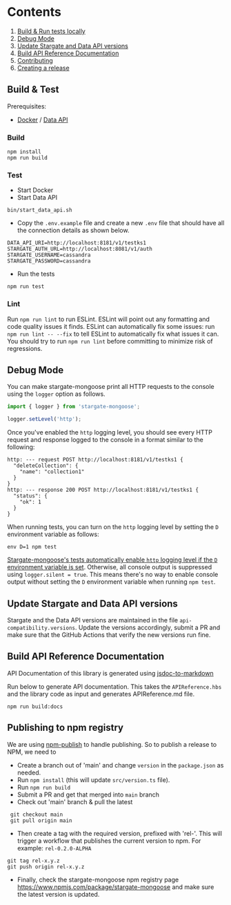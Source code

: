 
# Contents
1. [Build & Run tests locally](#build--test)
2. [Debug Mode](#debug-mode)
3. [Update Stargate and Data API versions](#update-stargate-and-data-api-versions)
4. [Build API Reference Documentation](#build-api-reference-documentation)
5. [Contributing](CONTRIBUTING.md)
6. [Creating a release](#publishing-to-npm-registry)

## Build & Test

Prerequisites:
- [Docker](https://docker.com/) / [Data API](https://github.com/stargate/data-api)

### Build
```shell
npm install 
npm run build
```

### Test
- Start Docker
- Start Data API
```shell
bin/start_data_api.sh
```
- Copy the `.env.example` file and create a new `.env` file that should have all the connection details as shown below.

```env
DATA_API_URI=http://localhost:8181/v1/testks1
STARGATE_AUTH_URL=http://localhost:8081/v1/auth
STARGATE_USERNAME=cassandra
STARGATE_PASSWORD=cassandra
```
- Run the tests
```shell
npm run test
```

### Lint
Run `npm run lint` to run ESLint.
ESLint will point out any formatting and code quality issues it finds.
ESLint can automatically fix some issues: run `npm run lint -- --fix` to tell ESLint to automatically fix what issues it can.
You should try to run `npm run lint` before committing to minimize risk of regressions.

## Debug Mode

You can make stargate-mongoose print all HTTP requests to the console using the `logger` option as follows.

```ts
import { logger } from 'stargate-mongoose';

logger.setLevel('http');
```

Once you've enabled the `http` logging level, you should see every HTTP request and response logged to the console in a format similar to the following:

```
http: --- request POST http://localhost:8181/v1/testks1 {
  "deleteCollection": {
    "name": "collection1"
  }
}
http: --- response 200 POST http://localhost:8181/v1/testks1 {
  "status": {
    "ok": 1
  }
}
```

When running tests, you can turn on the `http` logging level by setting the `D` environment variable as follows:

```
env D=1 npm test
```

[Stargate-mongoose's tests automatically enable `http` logging level if the `D` environment variable is set](https://github.com/stargate/stargate-mongoose/blob/913a6c6934d40848fb89eb5d8763492ee6445ddf/tests/setup.ts#L20-L25).
Otherwise, all console output is suppressed using `logger.silent = true`.
This means there's no way to enable console output without setting the `D` environment variable when running `npm test`.

## Update Stargate and Data API versions

Stargate and the Data API versions are maintained in the file `api-compatibility.versions`. Update the versions accordingly, submit a PR and make sure that the GitHub Actions that verify the new versions run fine.


## Build API Reference Documentation

API Documentation of this library is generated using [jsdoc-to-markdown](https://github.com/jsdoc2md/jsdoc-to-markdown)

Run below to generate API documentation. This takes the `APIReference.hbs` and the library code as input and generates APIReference.md file.
```shell
npm run build:docs
```

## Publishing to npm registry

We are using [npm-publish](https://github.com/JS-DevTools/npm-publish) to handle publishing.
So to publish a release to NPM, we need to 
- Create a branch out of 'main' and change `version` in the `package.json` as needed.
- Run `npm install` (this will update `src/version.ts` file).
- Run `npm run build`
- Submit a PR and get that merged into `main` branch
- Check out 'main' branch & pull the latest
```shell
 git checkout main 
 git pull origin main
``` 
- Then create a tag with the required version, prefixed with 'rel-'. This will trigger a workflow that publishes the current version to npm. For example: `rel-0.2.0-ALPHA`
```
git tag rel-x.y.z
git push origin rel-x.y.z
```
- Finally, check the stargate-mongoose npm registry page https://www.npmjs.com/package/stargate-mongoose and make sure the latest version is updated.
